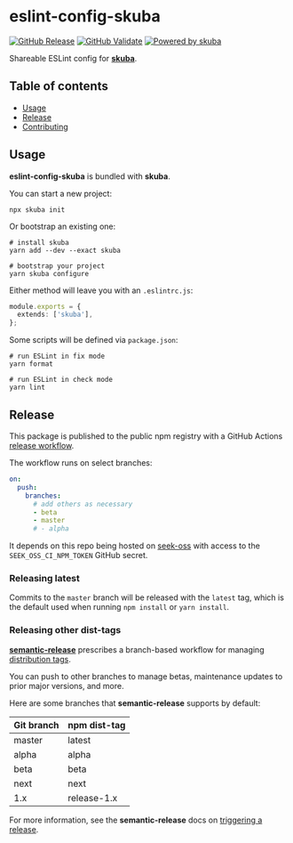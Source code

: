 # eslint-config-skuba

[![GitHub Release](https://github.com/seek-oss/eslint-config-skuba/workflows/Release/badge.svg?branch=master)](https://github.com/seek-oss/eslint-config-skuba/actions?query=workflow%3ARelease)
[![GitHub Validate](https://github.com/seek-oss/eslint-config-skuba/workflows/Validate/badge.svg?branch=master)](https://github.com/seek-oss/eslint-config-skuba/actions?query=workflow%3AValidate)
[![Powered by skuba](https://img.shields.io/badge/🤿%20skuba-powered-009DC4)](https://github.com/seek-oss/skuba)

Shareable ESLint config for **[skuba]**.

[skuba]: https://github.com/seek-oss/skuba

## Table of contents

- [Usage](#usage)
- [Release](#release)
- [Contributing](https://github.com/seek-oss/eslint-config-skuba/blob/master/CONTRIBUTING.md)

## Usage

**eslint-config-skuba** is bundled with **skuba**.

You can start a new project:

```shell
npx skuba init
```

Or bootstrap an existing one:

```shell
# install skuba
yarn add --dev --exact skuba

# bootstrap your project
yarn skuba configure
```

Either method will leave you with an `.eslintrc.js`:

```typescript
module.exports = {
  extends: ['skuba'],
};
```

Some scripts will be defined via `package.json`:

```shell
# run ESLint in fix mode
yarn format

# run ESLint in check mode
yarn lint
```

## Release

This package is published to the public npm registry with a GitHub Actions [release workflow].

The workflow runs on select branches:

```yaml
on:
  push:
    branches:
      # add others as necessary
      - beta
      - master
      # - alpha
```

It depends on this repo being hosted on [seek-oss] with access to the `SEEK_OSS_CI_NPM_TOKEN` GitHub secret.

### Releasing latest

Commits to the `master` branch will be released with the `latest` tag,
which is the default used when running `npm install` or `yarn install`.

### Releasing other dist-tags

**[semantic-release]** prescribes a branch-based workflow for managing [distribution tags].

You can push to other branches to manage betas, maintenance updates to prior major versions, and more.

Here are some branches that **semantic-release** supports by default:

| Git branch | npm dist-tag |
| :--------- | :----------- |
| master     | latest       |
| alpha      | alpha        |
| beta       | beta         |
| next       | next         |
| 1.x        | release-1.x  |

For more information, see the **semantic-release** docs on [triggering a release].

[distribution tags]: https://docs.npmjs.com/adding-dist-tags-to-packages
[release workflow]: .github/workflows/release.yml
[seek-oss]: https://github.com/seek-oss
[seek's open source rfc]: https://rfc.skinfra.xyz/RFC016-Open-Source.html
[semantic-release]: https://github.com/semantic-release/semantic-release
[triggering a release]: https://github.com/semantic-release/semantic-release/#triggering-a-release
